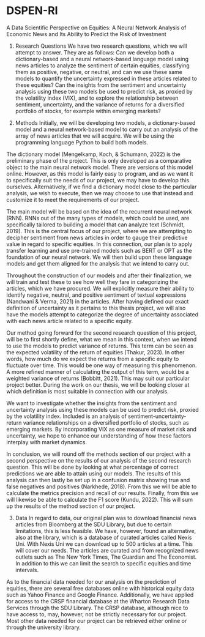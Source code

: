 # DSPEN-RI
A Data Scientific Perspective on Equities: A Neural Network Analysis of Economic News and Its Ability to Predict the Risk of Investment

1. Research Questions
We have two research questions, which we will attempt to answer. They are as follows:
Can we develop both a dictionary-based and a neural network-based language model using news articles to analyze the sentiment of certain equities, classifying them as positive, negative, or neutral, and can we use these same models to quantify the uncertainty expressed in these articles related to these equities?
Can the insights from the sentiment and uncertainty analysis using these two models be used to predict risk, as proxied by the volatility index (VIX), and to explore the relationship between sentiment, uncertainty, and the variance of returns for a diversified portfolio of stocks, for example within emerging markets?

2. Methods
Initially, we will be developing two models, a dictionary-based model and a neural network-based model to carry out an analysis of the array of news articles that we will acquire. We will be using the programming language Python to build both models.

The dictionary model (Mengelkamp, Koch, & Schumann, 2022) is the preliminary phase of the project. This is only developed as a comparative object to the main neural network model. There are versions of this model online. However, as this model is fairly easy to program, and as we want it to specifically suit the needs of our project, we may have to develop this ourselves. Alternatively, if we find a dictionary model close to the particular analysis, we wish to execute, then we may choose to use that instead and customize it to meet the requirements of our project.

The main model will be based on the idea of the recurrent neural network (RNN). RNNs out of the many types of models, which could be used, are specifically tailored to building a model that can analyze text (Schmidt, 2019). This is the central focus of our project, where we are attempting to decipher sentiment from news articles in order to gauge their predictive value in regard to specific equities. In this connection, our plan is to apply transfer learning and use pre-trained models such as BERT or OPT as the foundation of our neural network. We will then build upon these language models and get them aligned for the analysis that we intend to carry out.

Throughout the construction of our models and after their finalization, we will train and test these to see how well they fare in categorizing the articles, which we have procured. We will explicitly measure their ability to identify negative, neutral, and positive sentiment of textual expressions (Nandwani & Verma, 2021) in the articles. After having defined our exact definition of uncertainty as it pertains to this thesis project, we will also have the models attempt to categorize the degree of uncertainty associated with each news article related to a specific equity.

Our method going forward for the second research question of this project, will be to first shortly define, what we mean in this context, when we intend to use the models to predict variance of returns. This term can be seen as the expected volatility of the return of equities (Thakur, 2023). In other words, how much do we expect the returns from a specific equity to fluctuate over time. This would be one way of measuring this phenomenon. A more refined manner of calculating the output of this term, would be a weighted variance of returns (Bobbitt, 2021). This may suit our particular project better. During the work on our thesis, we will be looking closer at which definition is most suitable in connection with our analysis.

We want to investigate whether the insights from the sentiment and uncertainty analysis using these models can be used to predict risk, proxied by the volatility index. Included is an analysis of sentiment-uncertainty-return variance relationships on a diversified portfolio of stocks, such as emerging markets. By incorporating VIX as one measure of market risk and uncertainty, we hope to enhance our understanding of how these factors interplay with market dynamics.

In conclusion, we will round off the methods section of our project with a second perspective on the results of our analysis of the second research question. This will be done by looking at what percentage of correct predictions we are able to attain using our models. The results of this analysis can then lastly be set up in a confusion matrix showing true and false negatives and positives (Narkhede, 2018). From this we will be able to calculate the metrics precision and recall of our results. Finally, from this we will likewise be able to calculate the F1 score (Kundu, 2022). This will sum up the results of the method section of our project.

3. Data
In regard to data, our original plan was to download financial news articles from Bloomberg at the SDU Library, but due to certain limitations, this is less feasible. We have, however, found an alternative, also at the library, which is a database of curated articles called Nexis Uni. With Nexis Uni we can download up to 500 articles at a time. This will cover our needs. The articles are curated and from recognized news outlets such as The New York Times, The Guardian and The Economist. In addition to this we can limit the search to specific equities and time intervals.

As to the financial data needed for our analysis on the prediction of equities, there are several free databases online with historical equity data such as Yahoo Finance and Google Finance. Additionally, we have applied for access to the CRSP financial database at the Wharton Research Data Services through the SDU Library. The CRSP database, although nice to have access to, may, however, not be strictly necessary for our project. Most other data needed for our project can be retrieved either online or through the university library.
